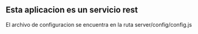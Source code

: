 ## Esta aplicacion es un servicio rest 

El archivo de configuracion se encuentra en la ruta server/config/config.js